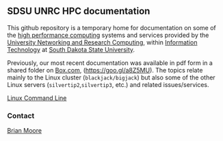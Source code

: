 ## SDSU UNRC HPC documentation

This github repository is a temporary home for documentation on some
of the [high performance
computing](https://www.sdstate.edu/information-technology/hpc-cluster-computing)
systems and services provided by the [University Networking and
Research
Computing](https://www.sdstate.edu/information-technology/university-networking-and-research-computing),
within [Information
Technology](https://www.sdstate.edu/information-technology) at [South
Dakota State University](https://www.sdstate.edu).

Previously, our most recent documentation was available in pdf form in
a shared folder on
[Box.com](https://sdsu.app.box.com/s/aet477q974ad872vz4v7v24jq5vxer6u),
(https://goo.gl/a8Z5MU).  The topics relate mainly to the Linux
cluster (`blackjack/bigjack`) but also some of the other Linux servers
(`silvertip2`,`silvertip3`, etc.) and related issues/services.

[Linux Command Line](linux_command_line/linux_cmd.md)


### Contact

[Brian Moore](brian.moore@sdstate.edu)
